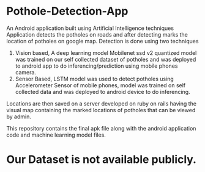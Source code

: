 # Pothole-Detection-App
An Android application built using Artificial Intelligence techniques
Application detects the potholes on roads and after detecting marks the location of potholes on google map.
Detection is done using two techniques 
1. Vision based,
   A deep learning model Mobilenet ssd v2 quantized model was trained on our self collected dataset of potholes and was deployed to android    app to do inferencing/prediction using mobile phones camera.
2. Sensor Based,
   LSTM model was used to detect potholes using Accelerometer Sensor of mobile phones, model was trained on self collected data and was        deployed to android device to do inferencing.   

Locations are then saved on a server developed on ruby on rails having the visual map containing the marked locations of potholes that can be viewed by admin.
   
This repository contains the final apk file along with the android application code and machine learning model files.
# Our Dataset is not available publicly.
